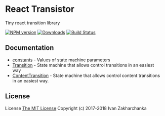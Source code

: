 # React Transistor

Tiny react transition library

[![NPM version][npm-image]][npm-url]
[![Downloads][downloads-image]][npm-url]
[![Build Status][travis-image]][travis-url]

## Documentation

 - [constants](docs/constants.md) - Values of state machine parameters
 - [Transition](docs/Transition.md) - State machine that allows control transitions in an easiest way
 - [ContentTransition](docs/ContentTransition.md) - State machine that allows control content transitions in an easiest way.

## License
License [The MIT License](http://opensource.org/licenses/MIT)
Copyright (c) 2017-2018 Ivan Zakharchanka

[downloads-image]: https://img.shields.io/npm/dm/react-transistor.svg
[npm-url]: https://www.npmjs.com/package/react-transistor
[npm-image]: https://img.shields.io/npm/v/react-transistor.svg

[travis-url]: https://travis-ci.org/3axap4eHko/react-steersman
[travis-image]: https://img.shields.io/travis/3axap4eHko/react-steersman/master.svg
